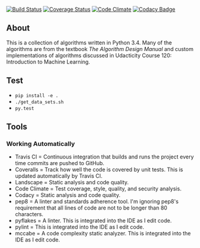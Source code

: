 [![Build Status](https://travis-ci.org/xanderdunn/aalgopy.svg?branch=master)](https://travis-ci.org/xanderdunn/aalgopy)
[![Coverage Status](https://coveralls.io/repos/xanderdunn/aalgopy/badge.svg)](https://coveralls.io/r/xanderdunn/aalgopy)
[![Code Climate](https://codeclimate.com/github/xanderdunn/aalgopy/badges/gpa.svg)](https://codeclimate.com/github/xanderdunn/aalgopy)
[![Codacy Badge](https://www.codacy.com/project/badge/c8b2d51aa0934addb24e6a55ea55f95f)](https://www.codacy.com/app/xanderdunn/aalgopy)

## About
This is a collection of algorithms written in Python 3.4.  Many of the algorithms are from the textbook *The Algorithm Design Manual* and custom implementations of algorithms discussed in Udacticity Course 120: Introduction to Machine Learning.

## Test
- `pip install -e .`
- `./get_data_sets.sh`
- `py.test`

## Tools

### Working Automatically
- Travis CI = Continuous integration that builds and runs the project every time commits are pushed to GitHub.
- Coveralls = Track how well the code is covered by unit tests. This is updated automatically by Travis CI.
- Landscape = Static analysis and code quality.
- Code Climate = Test coverage, style, quality, and security analysis.
- Codacy = Static analysis and code quality.
- pep8 = A linter and standards adherence tool.  I'm ignoring pep8's requirement that all lines of code are not to be longer than 80 characters.
- pyflakes = A linter. This is integrated into the IDE as I edit code.
- pylint = This is integrated into the IDE as I edit code.
- mccabe = A code complexity static analyzer.  This is integrated into the IDE as I edit code.

